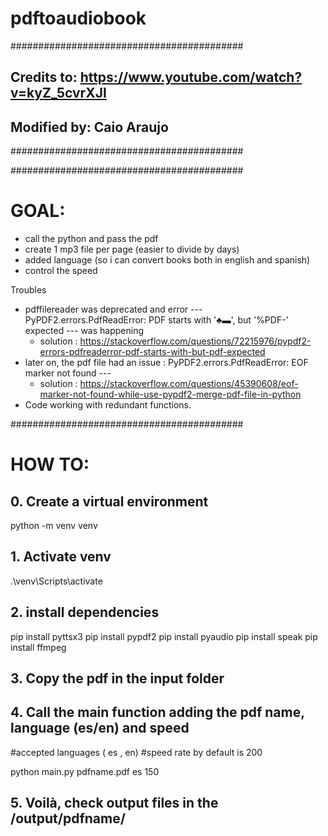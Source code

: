 # pdftoaudiobook

##########################################

## Credits to: https://www.youtube.com/watch?v=kyZ_5cvrXJI
## Modified by: Caio Araujo

##########################################

##########################################

# GOAL: 

- call the python and pass the pdf 
- create 1 mp3 file per page (easier to divide by days)
- added language (so i can convert books both in english and spanish)
- control the speed 


Troubles
- pdffilereader was deprecated and error  --- PyPDF2.errors.PdfReadError: PDF starts with '♣▬', but '%PDF-' expected  --- was happening
    - solution  : https://stackoverflow.com/questions/72215976/pypdf2-errors-pdfreaderror-pdf-starts-with-but-pdf-expected
- later on, the pdf file had an issue : PyPDF2.errors.PdfReadError: EOF marker not found --- 
    - solution : https://stackoverflow.com/questions/45390608/eof-marker-not-found-while-use-pypdf2-merge-pdf-file-in-python
- Code working with redundant functions. 



##########################################
# HOW TO:

## 0. Create a virtual environment

python -m venv venv

## 1. Activate venv

.\venv\Scripts\activate


## 2. install dependencies

pip install pyttsx3
pip install pypdf2 
pip install pyaudio
pip install speak
pip install ffmpeg

## 3. Copy the pdf in the input folder


## 4. Call the main function adding the pdf name, language (es/en) and speed

#accepted languages ( es , en)
#speed rate by default is 200 

python main.py pdfname.pdf es 150

## 5. Voilà, check output files in the /output/pdfname/
